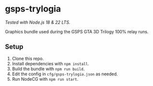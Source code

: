 # gsps-trylogia

*Tested with Node.js 18 & 22 LTS.*

Graphics bundle used during the GSPS GTA 3D Trilogy 100% relay runs.

## Setup
1. Clone this repo.
2. Install dependencies with `npm install`.
3. Build the bundle with `npm run build`.
4. Edit the config in `cfg/gsps-trylogia.json` as needed.
5. Run NodeCG with `npm run start`.